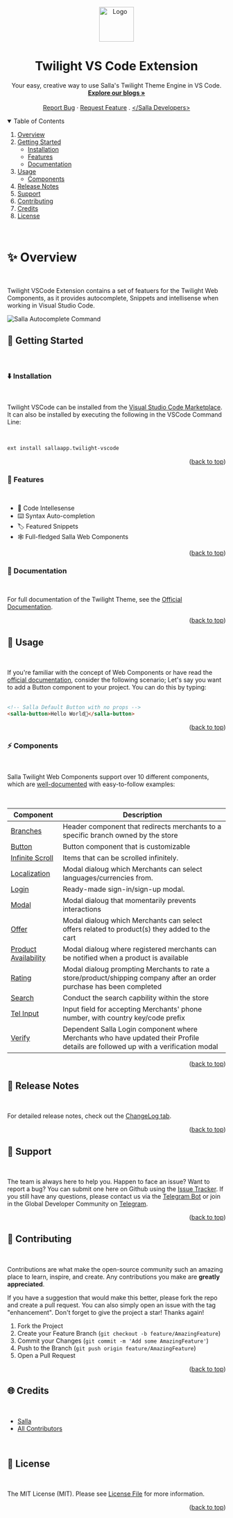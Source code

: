 <div id="top"></div>

<br />
<div align="center"> 
  <a href="https://salla.dev"> 
    <img src="https://salla.dev/wp-content/themes/salla-portal/dist/img/salla-logo.svg" alt="Logo" width="80" height="80"> 
  </a>
  <h1 align="center">Twilight VS Code Extension</h1>
  <p align="center">
    Your easy, creative way to use Salla's Twilight Theme Engine in VS Code.
    <br />
    <a href="https://salla.dev/"><strong>Explore our blogs »</strong></a>
    <br />
    <br />
    <a href="https://github.com/SallaApp/twilight-vscode-extension/issues/new">Report Bug</a> · 
    <a href="https://github.com/SallaApp/twilight-vscode-extension/discussions/new">Request Feature</a> . <a href="https://t.me/salladev">&lt;/Salla Developers&gt;</a>
  </p>
</div>

<!-- TABLE OF CONTENTS -->
<details open>
  <summary>Table of Contents</summary>
  <ol>
    <li>
      <a href="#overview">Overview</a>
    </li>
    <li>
      <a href="#getting-started">Getting Started</a>
      <ul>
        <li><a href="#installation">Installation</a></li>
        <li>
      <a href="#features">Features</a>
    </li>
    <li>
      <a href="#documentation">Documentation</a>
    </li>
      </ul>
    </li>
    <li>
        <a href="#usage">Usage</a>
        <ul>
            <li><a href="#easy-mode-">Components</a></li>
        </ul>
    </li>
    <li><a href="#release-notes">Release Notes</a></li>  
    <li><a href="#support">Support</a></li>  
    <li><a href="#contributing">Contributing</a></li>
    <li><a href="#credits">Credits</a></li>
    <li><a href="#license">License</a></li>
  </ol>
</details>

<br>

# ✨ Overview

<br>

Twilight VSCode Extension contains a set of featuers for the Twilight Web Components, as it provides autocomplete, Snippets and intellisense when working in Visual Studio Code.

![Salla Autocomplete Command](https://i.ibb.co/PYnXczP/Clean-Shot-2022-05-17-at-08-57-11.gif)

## 🚀 Getting Started

<br>

### ⬇️ Installation

<br>

Twilight VSCode can be installed from the [Visual Studio Code Marketplace](). It can also be installed by executing the following in the VSCode Command Line:

<br>

```bash
ext install sallaapp.twilight-vscode
```

<p align="right">(<a href="#top">back to top</a>)</p>

### 📍 Features

<br>

- 🎨 Code Intellesense
- ⌨️ Syntax Auto-completion
- 🏷 Featured Snippets
- 🕸 Full-fledged Salla Web Components

<p align="right">(<a href="#top">back to top</a>)</p>

### 📕 Documentation

<br>

For full documentation of the Twilight Theme, see the [Official Documentation]().

<p align="right">(<a href="#top">back to top</a>)</p>

## 🧵 Usage

<br>

If you're familiar with the concept of Web Components or have read the [official documentation](), consider the following scenario; Let's say you want to add a Button component to your project. You can do this by typing: <br> <br>

```html
<!-- Salla Default Button with no props -->
<salla-button>Hello World👋</salla-button>
```

<p align="right">(<a href="#top">back to top</a>)</p>

### ⚡️ Components

<br>

Salla Twilight Web Components support over 10 different components, which are [well-documented]() with easy-to-follow examples:

<br>

| Component                | Description                                                                                                                      |
| ------------------------ | -------------------------------------------------------------------------------------------------------------------------------- |
| [Branches]()             | Header component that redirects merchants to a specific branch owned by the store                                                |
| [Button]()               | Button component that is customizable                                                                                            |
| [Infinite Scroll]()      | Items that can be scrolled infinitely.                                                                                           |
| [Localization]()         | Modal dialoug which Merchants can select languages/currencies from.                                                              |
| [Login]()                | Ready-made sign-in/sign-up modal.                                                                                                |
| [Modal]()                | Modal dialoug that momentarily prevents interactions                                                                             |
| [Offer]()                | Modal dialoug which Merchants can select offers related to product(s) they added to the cart                                     |
| [Product Availability]() | Modal dialoug where registered merchants can be notified when a product is available                                             |
| [Rating]()               | Modal dialoug prompting Merchants to rate a store/product/shipping company after an order purchase has been completed            |
| [Search]()               | Conduct the search capbility within the store                                                                                    |
| [Tel Input]()            | Input field for accepting Merchants' phone number, with country key/code prefix                                                  |
| [Verify]()               | Dependent Salla Login component where Merchants who have updated their Profile details are followed up with a verification modal |

<p align="right">(<a href="#top">back to top</a>)</p>

## 🚀 Release Notes

<br>

For detailed release notes, check out the [ChangeLog tab]().

<p align="right">(<a href="#top">back to top</a>)</p>

## 👥 Support

<br>

The team is always here to help you. Happen to face an issue? Want to report a bug? You can submit one here on Github using the [Issue Tracker](https://github.com/SallaApp/twilight-vscode-extension/issues/new). If you still have any questions, please contact us via the [Telegram Bot](https://t.me/SallaSupportBot) or join in the Global Developer Community on [Telegram](https://t.me/salladev).

<p align="right">(<a href="#top">back to top</a>)</p>

## 💬 Contributing

<br>

Contributions are what make the open-source community such an amazing place to learn, inspire, and create.
Any contributions you make are **greatly appreciated**.

If you have a suggestion that would make this better, please fork the repo and create a pull request.
You can also simply open an issue with the tag "enhancement". Don't forget to give the project a star! Thanks again!

1. Fork the Project
2. Create your Feature Branch (`git checkout -b feature/AmazingFeature`)
3. Commit your Changes (`git commit -m 'Add some AmazingFeature'`)
4. Push to the Branch (`git push origin feature/AmazingFeature`)
5. Open a Pull Request

<p align="right">(<a href="#top">back to top</a>)</p>

## 🌐 Credits

<br>

- [Salla](https://github.com/sallaApp)
- [All Contributors](../../contributors)

<br>

## 📝 License

<br>

The MIT License (MIT). Please see [License File](LICENSE.md) for more information.

<p align="right">(<a href="#top">back to top</a>)</p>
